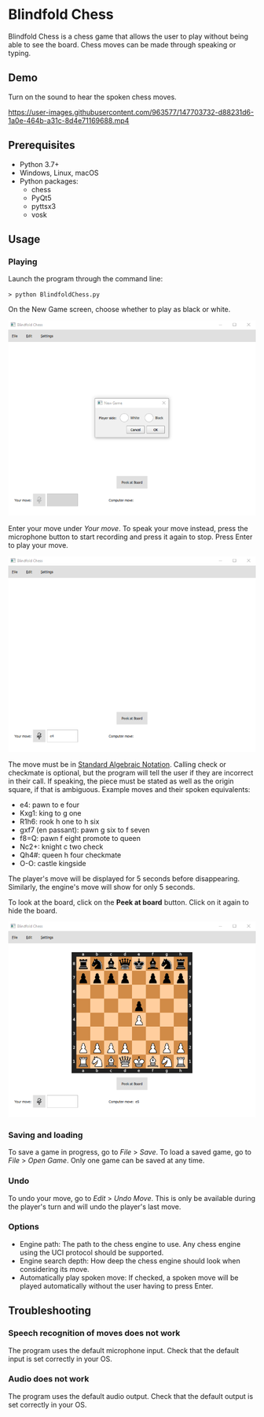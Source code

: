 # Blindfold Chess

Blindfold Chess is a chess game that allows the user to play without being
able to see the board. Chess moves can be made through speaking or typing.

## Demo

Turn on the sound to hear the spoken chess moves.

https://user-images.githubusercontent.com/963577/147703732-d88231d6-1a0e-464b-a31c-8d4e71169688.mp4

## Prerequisites
* Python 3.7+
* Windows, Linux, macOS
* Python packages:
  * chess
  * PyQt5
  * pyttsx3
  * vosk

## Usage

### Playing

Launch the program through the command line:

`> python BlindfoldChess.py`

On the New Game screen, choose whether to play as black or white.

![Player side selection](/doc/new_game.png)

Enter your move under *Your move*. To speak your move instead, press the
microphone button to start recording and press it again to stop. Press Enter
to play your move.

![Player move input](/doc/player_move.png)

The move must be in [Standard Algebraic Notation](https://www.chessprogramming.org/Algebraic_Chess_Notation).
Calling check or checkmate is optional, but the program will tell the user if
they are incorrect in their call. If speaking, the piece must be stated as
well as the origin square, if that is ambiguous. Example moves and their
spoken equivalents:

* e4: pawn to e four
* Kxg1: king to g one
* R1h6: rook h one to h six
* gxf7 (en passant): pawn g six to f seven
* f8=Q: pawn f eight promote to queen
* Nc2+: knight c two check
* Qh4#: queen h four checkmate
* O-O: castle kingside

The player's move will be displayed for 5 seconds before disappearing.
Similarly, the engine's move will show for only 5 seconds.

To look at the board, click on the **Peek at board** button. Click on it again
to hide the board.

![Peeking](/doc/peek.png)

### Saving and loading

To save a game in progress, go to *File* > *Save*. To load a saved game, go
to *File* > *Open Game*. Only one game can be saved at any time.

### Undo

To undo your move, go to *Edit* > *Undo Move*. This is only be available
during the player's turn and will undo the player's last move.

### Options

* Engine path: The path to the chess engine to use. Any chess engine using
the UCI protocol should be supported.
* Engine search depth: How deep the chess engine should look when considering
its move.
* Automatically play spoken move: If checked, a spoken move will be
played automatically without the user having to press Enter.

## Troubleshooting

### Speech recognition of moves does not work

The program uses the default microphone input. Check that the default input
is set correctly in your OS.

### Audio does not work

The program uses the default audio output. Check that the default output is
set correctly in your OS.
